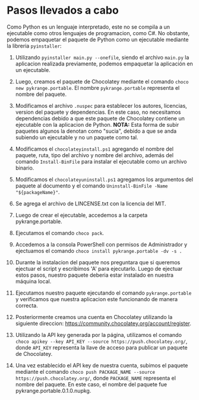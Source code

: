 # Pasos llevados a cabo
Como Python es un lenguaje interpretado, este no se compila a un ejecutable como otros lenguajes de programacion, como C#. No obstante, podemos empaquetar el paquete de Python como un ejecutable mediante la libreria `pyinstaller`:

1. Utilizando `pyinstaller main.py --onefile`, siendo el archivo `main.py` la aplicacion realizada previamente, podemos empaquetar la aplicación en un ejecutable.

2. Luego, creamos el paquete de Chocolatey mediante el comando `choco new pykrange.portable`. El nombre `pykrange.portable` representa el nombre del paquete.

3. Modificamos el archivo `.nuspec` para establecer los autores, licencias, version del paquete y dependencias. En este caso, no necesitamos dependencias debido a que este paquete de Chocolatey contiene un ejecutable con la aplicacion de Python. **NOTA:** Esta forma de subir paquetes algunos la denotan como "sucia", debido a que se anda subiendo un ejecutable y no un paquete como tal.

4. Modificamos el `chocolateyinstall.ps1` agregando el nombre del paquete, ruta, tipo del archivo y nombre del archivo, además del comando `Install-BinFile` para instalar el ejecutable como un archivo binario. 

5. Modificamos el `chocolateyuninstall.ps1` agregamos los argumentos del paquete al documento y el comando `Uninstall-BinFile -Name "${packageName}"`.

6. Se agrega el archivo de LINCENSE.txt con la licencia del MIT.

7. Luego de crear el ejecutable, accedemos a la carpeta pykrange.portable.

8. Ejecutamos el comando `choco pack`.

9. Accedemos a la consola PowerShell con permisos de Administrador y ejectuamos el comando `choco install pykrange.portable -dv -s .`

10. Durante la instalacion del paquete nos preguntara que si queremos ejectuar el script y escribimos 'A' para ejecutarlo. Luego de ejectuar estos pasos, nuestro paquete deberia estar instalado en nuestra máquina local.

11. Ejecutamos nuestro paquete ejecutando el comando `pykrange.portable` y verificamos que nuestra aplicacion este funcionando de manera correcta.

12. Posteriormente creamos una cuenta en Chocolatey utilizando la siguiente direccion: https://community.chocolatey.org/account/register.

13. Utilizando la API key generada por la página, utilizamos el comando `choco apikey --key API_KEY --source https://push.chocolatey.org/`, donde `API_KEY` representa la llave de acceso para publicar un paquete de Chocolatey.

14. Una vez establecido el API key de nuestra cuenta, subimos el paquete mediante el comando `choco push PACKAGE_NAME --source https://push.chocolatey.org/`, donde `PACKAGE_NAME` representa el nombre del paquete. En este caso, el nombre del paquete fue pykrange.portable.0.1.0.nupkg.

